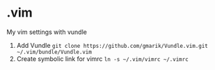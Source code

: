 .vim
====

My vim settings with vundle

1. Add Vundle
    ```git clone https://github.com/gmarik/Vundle.vim.git ~/.vim/bundle/Vundle.vim```
2. Create symbolic link for vimrc
    ```ln -s ~/.vim/vimrc ~/.vimrc```
